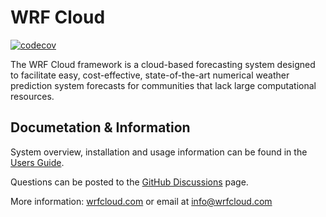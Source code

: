 # WRF Cloud
[![codecov](https://codecov.io/github/ncar/wrfcloud/branch/develop/graph/badge.svg?token=1950DDI9D2)](https://app.codecov.io/gh/NCAR/wrfcloud)

The WRF Cloud framework is a cloud-based forecasting system designed to facilitate easy, cost-effective, state-of-the-art numerical weather prediction system forecasts for communities that lack large computational resources.

## Documetation & Information
System overview, installation and usage information can be found in the [Users Guide](https://wrfcloud.readthedocs.io/en/stable/). 

Questions can be posted to the [GitHub Discussions](https://github.com/NCAR/wrfcloud/discussions) page.

More information:
[wrfcloud.com](https://wrfcloud.com) or email at info@wrfcloud.com


